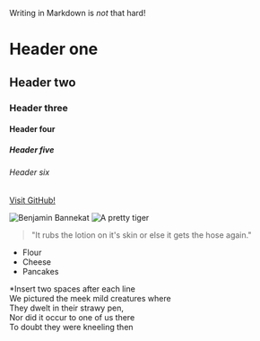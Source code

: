 Writing in Markdown is _not_ that hard!

# Header one
## Header two
### Header three
#### Header four
##### Header five
###### Header six

[Visit GitHub!](https://www.github.com)

![Benjamin Bannekat](https://octodex.github.com/images/bannekat.png)
![A pretty tiger](https://upload.wikimedia.org/wikipedia/commons/5/56/Tiger.50.jpg)

>"It rubs the lotion on it's skin or else it gets the hose again."

* Flour
* Cheese
* Pancakes

*Insert two spaces after each line   
We pictured the meek mild creatures where   
They dwelt in their strawy pen,  
Nor did it occur to one of us there  
To doubt they were kneeling then  





